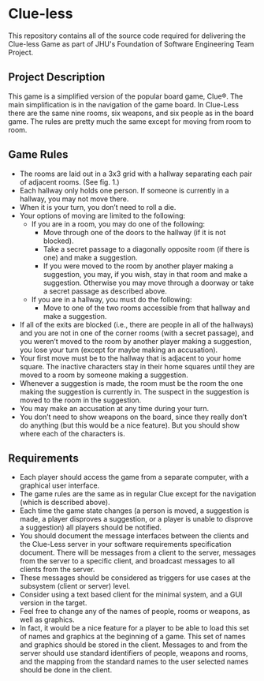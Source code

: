 # Clue-less

This repository contains all of the source code required for delivering the Clue-less Game as part of JHU's Foundation of Software Engineering Team Project.

## Project Description

This game is a simplified version of the popular board game, Clue®. The main simplification is in the navigation of the game board. In Clue-Less there are the same nine rooms, six weapons, and six people as in the board game. The rules are pretty much the same except for moving from room to room.

## Game Rules ##
* The rooms are laid out in a 3x3 grid with a hallway separating each pair of adjacent rooms. (See fig. 1.)
* Each hallway only holds one person. If someone is currently in a hallway, you may not move there.
* When it is your turn, you don’t need to roll a die.
* Your options of moving are limited to the following:
  * If you are in a room, you may do one of the following:
    * Move through one of the doors to the hallway (if it is not blocked).
    * Take a secret passage to a diagonally opposite room (if there is one) and make a suggestion.
    * If you were moved to the room by another player making a suggestion, you may, if you wish, stay in that room and make a suggestion. Otherwise you may move through a doorway or take a secret passage as described above.
  * If you are in a hallway, you must do the following:
    * Move to one of the two rooms accessible from that hallway and make a suggestion.
* If all of the exits are blocked (i.e., there are people in all of the hallways) and you are not in one of the corner rooms (with a secret passage), and you weren’t moved to the room by another player making a suggestion, you lose your turn (except for maybe making an accusation).
* Your first move must be to the hallway that is adjacent to your home square. The inactive characters stay in their home squares until they are moved to a room by someone making a suggestion.
* Whenever a suggestion is made, the room must be the room the one making the suggestion is currently in. The suspect in the suggestion is moved to the room in the suggestion.
* You may make an accusation at any time during your turn.
* You don’t need to show weapons on the board, since they really don’t do anything (but this would be a nice feature). But you should show where each of the characters is.

## Requirements ## 
* Each player should access the game from a separate computer, with a graphical user interface.
* The game rules are the same as in regular Clue except for the navigation (which is described above).
* Each time the game state changes (a person is moved, a suggestion is made, a player disproves a suggestion, or a player is unable to disprove a suggestion) all players should be notified.
* You should document the message interfaces between the clients and the Clue-Less server in your software requirements specification document. There will be messages from a client to
the server, messages from the server to a specific client, and broadcast messages to all clients from the server.
* These messages should be considered as triggers for use cases at the subsystem (client or server) level.
* Consider using a text based client for the minimal system, and a GUI version in the target.
* Feel free to change any of the names of people, rooms or weapons, as well as graphics.
* In fact, it would be a nice feature for a player to be able to load this set of names and graphics at the beginning of a game. This set of names and graphics should be stored in the client. Messages to and from the server should use standard identifiers of people, weapons and rooms, and the mapping from the standard names to the user selected names should be done in the client.
